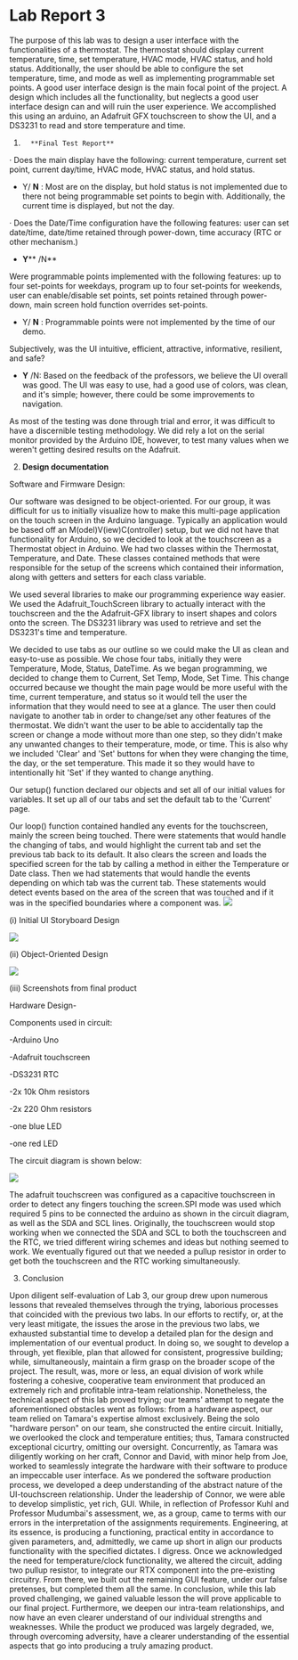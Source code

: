 # **Lab Report 3**

The purpose of this lab was to design a user interface with the functionalities of a thermostat. The thermostat should display current temperature, time, set temperature, HVAC mode, HVAC status, and hold status. Additionally, the user should be able to configure the set temperature, time, and mode as well as implementing programmable set points. A good user interface design is the main focal point of the project. A design which includes all the functionality, but neglects a good user interface design can and will ruin the user experience. We accomplished this using an arduino, an Adafruit GFX touchscreen to show the UI, and a DS3231 to read and store temperature and time.

1.       **Final Test Report**

·       Does the main display have the following: current temperature, current set point, current day/time, HVAC mode, HVAC status, and hold status.

- Y/ **N** : Most are on the display, but hold status is not implemented due to there not being programmable set points to begin with.  Additionally, the current time is displayed, but not the day.

·       Does the Date/Time configuration have the following features: user can set date/time, date/time retained through power-down, time accuracy (RTC or other mechanism.)

- **Y**** /N**

Were programmable points implemented with the following features: up to four set-points for weekdays, program up to four set-points for weekends, user can enable/disable set points, set points retained through power-down, main screen hold function  overrides set-points.

- Y/ **N** : Programmable points were not implemented by the time of our demo.

Subjectively, was the UI intuitive, efficient, attractive, informative, resilient, and safe?

- **Y** /N: Based on the feedback of the professors, we believe the UI overall was good. The UI was easy to use, had a good use of colors, was clean, and it&#39;s simple; however, there could be some improvements to navigation.

As most of the testing was done through trial and error, it was difficult to have a discernible testing methodology. We did rely a lot on the serial monitor provided by the Arduino IDE, however, to test many values when we weren&#39;t getting desired results on the Adafruit.

2.   **Design documentation**

Software and Firmware Design:

Our software was designed to be object-oriented. For our group, it was difficult for us to initially visualize how to make this multi-page application on the touch screen in the Arduino language. Typically an application would be based off an M(odel)V(iew)C(ontroller) setup, but we did not have that functionality for Arduino, so we decided to look at the touchscreen as a Thermostat object in Arduino. We had two classes within the Thermostat, Temperature, and Date. These classes contained methods that were responsible for the setup of the screens which contained their information, along with getters and setters for each class variable.

We used several libraries to make our programming experience way easier. We used the Adafruit\_TouchScreen library to actually interact with the touchscreen and the the Adafruit-GFX library to insert shapes and colors onto the screen. The DS3231 library was used to retrieve and set the DS3231&#39;s time and temperature.

We decided to use tabs as our outline so we could make the UI as clean and easy-to-use as possible. We chose four tabs, initially they were Temperature, Mode, Status, DateTime. As we began programming, we decided to change them to Current, Set Temp, Mode, Set Time. This change occurred because we thought the main page would be more useful with the time, current temperature, and status so it would tell the user the information that they would need to see at a glance. The user then could navigate to another tab in order to change/set any other features of the thermostat. We didn&#39;t want the user to be able to accidentally tap the screen or change a mode without more than one step, so they didn&#39;t make any unwanted changes to their temperature, mode, or time. This is also why we included &#39;Clear&#39; and &#39;Set&#39; buttons for when they were changing the time, the day, or the set temperature. This made it so they would have to intentionally hit &#39;Set&#39; if they wanted to change anything.

Our setup() function declared our objects and set all of our initial values for variables. It set up all of our tabs and set the default tab to the &#39;Current&#39; page.

Our loop() function contained handled any events for the touchscreen, mainly the screen being touched. There were statements that would handle the changing of tabs, and would highlight the current tab and set the previous tab back to its default. It also clears the screen and loads the specified screen for the tab by calling a method in either the Temperature or Date class. Then we had statements that would handle the events depending on which tab was the current tab. These statements would detect events based on the area of the screen that was touched and if it was in the specified boundaries where a component was. ![](https://raw.githubusercontent.com/jjbiggins/touchscreen_thermostat/master/Pasted%20Graphic%202.png)

(i) Initial UI Storyboard Design

![](https://raw.githubusercontent.com/jjbiggins/touchscreen_thermostat/master/Scanned%20with%20CamScanner.png)

(ii) Object-Oriented Design

![](https://raw.githubusercontent.com/jjbiggins/touchscreen_thermostat/master/Pasted%20Graphic.png)

(iii) Screenshots from final product

Hardware Design-

Components used in circuit:

-Arduino Uno

-Adafruit touchscreen

-DS3231 RTC

-2x 10k Ohm resistors

-2x 220 Ohm resistors

-one blue LED

-one red LED

The circuit diagram is shown below:

![](https://raw.githubusercontent.com/jjbiggins/touchscreen_thermostat/master/Pasted%20Graphic%20copy.png)

The adafruit touchscreen was configured as a capacitive touchscreen in order to detect any fingers touching the screen.SPI mode was used which required 5 pins to be connected the arduino as shown in the circuit diagram, as well as the SDA and SCL lines. Originally, the touchscreen would stop working when we connected the SDA and SCL to both the touchscreen and the RTC, we tried different wiring schemes and ideas but nothing seemed to work. We eventually figured out that we needed a pullup resistor in order to get both the touchscreen and the RTC working simultaneously.

3. Conclusion

Upon diligent self-evaluation of Lab 3, our group drew upon numerous lessons that revealed themselves through the trying, laborious processes that coincided with the previous two labs. In our efforts to rectify, or, at the very least mitigate, the issues the arose in the previous two labs, we exhausted substantial time to develop a detailed plan for the design and implementation of our eventual product. In doing so, we sought to develop a through, yet flexible, plan that allowed for consistent, progressive building; while, simultaneously, maintain a firm grasp on the broader scope of the project. The result, was, more or less, an equal division of work while fostering a cohesive, cooperative team environment that produced an extremely rich and profitable intra-team relationship. Nonetheless, the technical aspect of this lab proved trying; our teams&#39; attempt to negate the aforementioned obstacles went as follows: from a hardware aspect, our team relied on Tamara&#39;s expertise almost exclusively. Being the solo &quot;hardware person&quot; on our team,  she constructed the entire circuit. Initially, we overlooked the clock and temperature entities; thus, Tamara constructed exceptional cicurtry, omitting our oversight. Concurrently, as Tamara was diligently working on her craft, Connor and David, with minor help from Joe, worked to seamlessly integrate the hardware with their software to produce an impeccable user interface. As we pondered the software production process, we developed a deep understanding of the abstract nature of the UI-touchscreen relationship. Under the leadership of Connor, we were able to develop simplistic, yet rich, GUI. While, in reflection of Professor Kuhl and Professor Mudumbai&#39;s assessment, we, as a group, came to terms with our errors in the interpretation of the assignments requirements. Engineering, at its essence, is producing a functioning, practical entity in accordance to given parameters, and, admittedly, we came up short in align our products functionality with the specified dictates. I digress. Once we acknowledged the need for temperature/clock functionality, we altered the circuit, adding two pullup resistor, to integrate our RTX component into the pre-existing circuitry. From there, we built out the remaining GUI feature, under our false pretenses, but completed them all the same. In conclusion, while this lab proved challenging, we gained valuable lesson the will prove applicable to our final project. Furthermore, we deepen our intra-team relationships, and now have an even clearer understand of our individual strengths and weaknesses. While the product we produced was largely degraded, we, through overcoming adversity, have a clearer understanding of the essential aspects that go into producing a truly amazing product.
